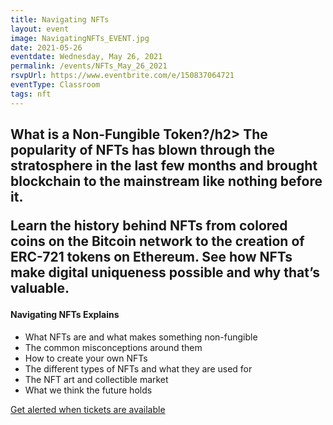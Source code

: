 ```yaml
---
title: Navigating NFTs
layout: event
image: NavigatingNFTs_EVENT.jpg
date: 2021-05-26
eventdate: Wednesday, May 26, 2021
permalink: /events/NFTs_May_26_2021
rsvpUrl: https://www.eventbrite.com/e/150837064721
eventType: Classroom
tags: nft
---
```

<h2>What is a Non-Fungible Token?/h2>
<span>The popularity of NFTs has blown through the stratosphere in the last few months and brought blockchain to the mainstream like nothing before it.</span>
  
  <span>Learn the history behind NFTs from colored coins on the Bitcoin network to the creation of ERC-721 tokens on Ethereum. See how NFTs make digital uniqueness possible and why that’s valuable.</span>

<h4>Navigating NFTs Explains</h4>
  <ul>
        <li>What NFTs are and what makes something non-fungible</li>
        <li>The common misconceptions around them</li>
        <li>How to create your own NFTs</li>
        <li>The different types of NFTs and what they are used for</li>
        <li>The NFT art and collectible market</li>
        <li>What we think the future holds</li>
  </ul>

<div class="col-md-6">
      <a href="https://www.eventbrite.com/o/blockchain-institute-28038625033">Get alerted when tickets are available</a>
    </div>
